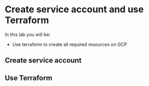 # Create service account and use Terraform

In this lab you will be:

- Use terraform to create all required resources on GCP

## Create service account

## Use Terraform
